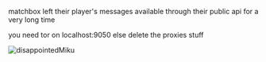 matchbox left their player's messages available through their public api for a very long time 

you need tor on localhost:9050 else delete the proxies stuff

![disappointedMiku](https://ibb.co/Bgp7Ykb)